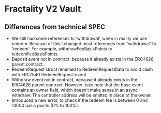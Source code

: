 # Fractality V2 Vault


## Differences from technical SPEC

- We still had some references to 'withdrawal', when in reality we use redeem. Because of this I changed most references from 'withdrawal' to 'redeem'. For example, withdrawFeeBasisPoints to redeemFeeBasisPoints.
- Deposit event not in contract, because it already exists in the ERC4626 parent contract.
- RedeemRequest struct renamed to RedeemRequestData to avoid clash with ERC7540 RedeemRequest event.
- Withdraw event not in contract, because it already exists in the ERC4626 parent contract. However, take note that the base event contains an owner field, which doesn't make sense in an async withdraw. The controller address will be emitted in place of the owner.
- Introduced a new error, to check if the redeem fee is between 0 and 10000 basis points (0% to 100%).